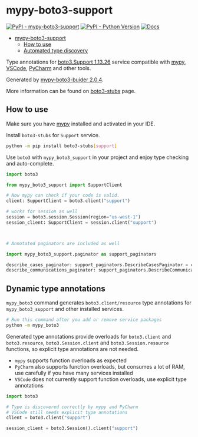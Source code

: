 # mypy-boto3-support

[![PyPI - mypy-boto3-support](https://img.shields.io/pypi/v/mypy-boto3-support.svg?color=blue)](https://pypi.org/project/mypy-boto3-support)
[![PyPI - Python Version](https://img.shields.io/pypi/pyversions/mypy-boto3-support.svg?color=blue)](https://pypi.org/project/mypy-boto3-support)
[![Docs](https://img.shields.io/readthedocs/mypy-boto3-builder.svg?color=blue)](https://mypy-boto3-builder.readthedocs.io/)

- [mypy-boto3-support](#mypy-boto3-support)
  - [How to use](#how-to-use)
  - [Automated type discovery](#automated-type-discovery)

Type annotations for
[boto3.Support 1.13.26](https://boto3.amazonaws.com/v1/documentation/api/1.13.26/reference/services/support.html#Support) service
compatible with [mypy](https://github.com/python/mypy), [VSCode](https://code.visualstudio.com/),
[PyCharm](https://www.jetbrains.com/pycharm/) and other tools.

Generated by [mypy-boto3-buider 2.0.4](https://github.com/vemel/mypy_boto3_builder).

More information can be found on [boto3-stubs](https://pypi.org/project/boto3-stubs/) page.

## How to use

Make sure you have [mypy](https://github.com/python/mypy) installed and activated in your IDE.

Install `boto3-stubs` for `Support` service.

```bash
python -m pip install boto3-stubs[support]
```

Use `boto3` with `mypy_boto3_support` in your project and enjoy type checking and auto-complete.

```python
import boto3

from mypy_boto3_support import SupportClient

# Now mypy can check if your code is valid.
client: SupportClient = boto3.client("support")

# works for session as well
session = boto3.session.Session(region="us-west-1")
session_client: SupportClient = session.client("support")



# Annotated paginators are included as well

import mypy_boto3_support.paginator as support_paginators

describe_cases_paginator: support_paginators.DescribeCasesPaginator = client.get_paginator("describe_cases")
describe_communications_paginator: support_paginators.DescribeCommunicationsPaginator = client.get_paginator("describe_communications")
```

## Dynamic type annotations

`mypy_boto3` command generates `boto3.client/resource` type annotations for
`mypy_boto3_support` and other installed services.

```bash
# Run this command after you add or remove service packages
python -m mypy_boto3
```

Generated type annotations provide overloads for `boto3.client` and `boto3.resource`,
`boto3.Session.client` and `boto3.Session.resource` functions,
so explicit type annotations are not needed.

- `mypy` supports function overloads as expected
- `PyCharm` also supports function overloads, but consumes a lot of RAM, use carefully if you have many services installed
- `VSCode` does not currently support function overloads, use explicit type annotations

```python
import boto3

# Type is discovered correctly by mypy and PyCharm
# VSCode still needs explicit type annotations
client = boto3.client("support")

session_client = boto3.Session().client("support")
```